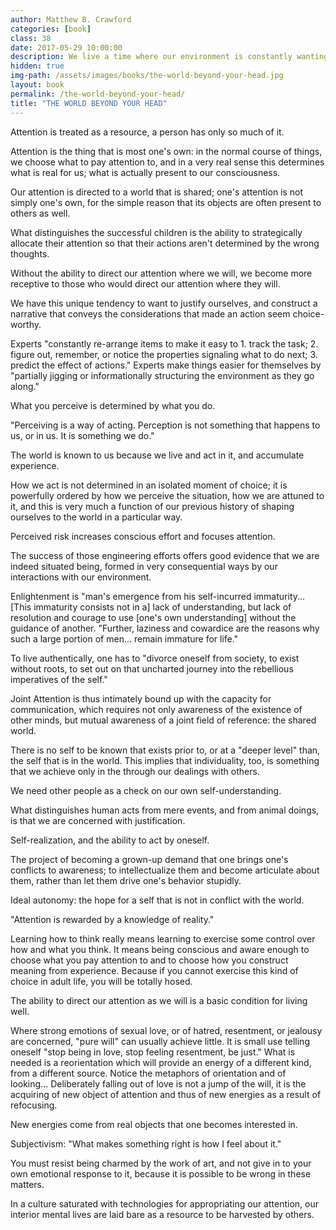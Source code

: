 ```yaml
---
author: Matthew B. Crawford
categories: [book]
class: 38
date: 2017-05-29 10:00:00
description: We live a time where our environment is constantly wanting our attention, with the help of technology it easier to get distracted and lose focus. In this age of distraction, it is harder to become an individual. This book talks about how to live in this shared world by maintaining control over our attention. What we focus on determines how we live our life.
hidden: true
img-path: /assets/images/books/the-world-beyond-your-head.jpg
layout: book
permalink: /the-world-beyond-your-head/
title: "THE WORLD BEYOND YOUR HEAD"
---
```


Attention is treated as a resource, a person has only so much of it.

Attention is the thing that is most one's own: in the normal course of things, we choose what to pay attention to, and in a very real sense this determines what is real for us; what is actually present to our consciousness.

Our attention is directed to a world that is shared; one's attention is not simply one's own, for the simple reason that its objects are often present to others as well.

What distinguishes the successful children is the ability to strategically allocate their attention so that their actions aren't determined by the wrong thoughts.

Without the ability to direct our attention where we will, we become more receptive to those who would direct our attention where they will.

We have this unique tendency to want to justify ourselves, and construct a narrative that conveys the considerations that made an action seem choice-worthy.

Experts "constantly re-arrange items to make it easy to 1. track the task; 2. figure out, remember, or notice the properties signaling what to do next; 3. predict the effect of actions." Experts make things easier for themselves by "partially jigging or informationally structuring the environment as they go along."

What you perceive is determined by what you do.

"Perceiving is a way of acting. Perception is not something that happens to us, or in us. It is something we do."

The world is known to us because we live and act in it, and accumulate experience.

How we act is not determined in an isolated moment of choice; it is powerfully ordered by how we perceive the situation, how we are attuned to it, and this is very much a function of our previous history of shaping ourselves to the world in a particular way.

Perceived risk increases conscious effort and focuses attention.

The success of those engineering efforts offers good evidence that we are indeed situated being, formed in very consequential ways by our interactions with our environment.

Enlightenment is "man's emergence from his self-incurred immaturity... [This immaturity consists not in a] lack of understanding, but lack of resolution and courage to use [one's own understanding] without the guidance of another. "Further, laziness and cowardice are the reasons why such a large portion of men... remain immature for life."

To live authentically, one has to "divorce oneself from society, to exist without roots, to set out on that uncharted journey into the rebellious imperatives of the self."

Joint Attention is thus intimately bound up with the capacity for communication, which requires not only awareness of the existence of other minds, but mutual awareness of a joint field of reference: the shared world.

There is no self to be known that exists prior to, or at a "deeper level" than, the self that is in the world. This implies that individuality, too, is something that we achieve only in the through our dealings with others.

We need other people as a check on our own self-understanding.

What distinguishes human acts from mere events, and from animal doings, is that we are concerned with justification.

Self-realization, and the ability to act by oneself.

The project of becoming a grown-up demand that one brings one's conflicts to awareness; to intellectualize them and become articulate about them, rather than let them drive one's behavior stupidly.

Ideal autonomy: the hope for a self that is not in conflict with the world.

"Attention is rewarded by a knowledge of reality."

Learning how to think really means learning to exercise some control over how and what you think. It means being conscious and aware enough to choose what you pay attention to and to choose how you construct meaning from experience. Because if you cannot exercise this kind of choice in adult life, you will be totally hosed.

The ability to direct our attention as we will is a basic condition for living well.

Where strong emotions of sexual love, or of hatred, resentment, or jealousy are concerned, "pure will" can usually achieve little. It is small use telling oneself "stop being in love, stop feeling resentment, be just." What is needed is a reorientation which will provide an energy of a different kind, from a different source. Notice the metaphors of orientation and of looking... Deliberately falling out of love is not a jump of the will, it is the acquiring of new object of attention and thus of new energies as a result of refocusing.

New energies come from real objects that one becomes interested in.

Subjectivism: "What makes something right is how I feel about it."

You must resist being charmed by the work of art, and not give in to your own emotional response to it, because it is possible to be wrong in these matters.

In a culture saturated with technologies for appropriating our attention, our interior mental lives are laid bare as a resource to be harvested by others.